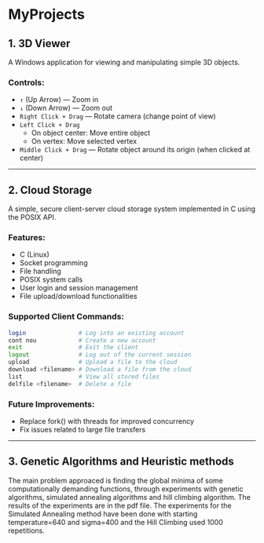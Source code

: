 # MyProjects

## 1. 3D Viewer

A Windows application for viewing and manipulating simple 3D objects.

### Controls:
- `↑` (Up Arrow) — Zoom in  
- `↓` (Down Arrow) — Zoom out  
- `Right Click + Drag` — Rotate camera (change point of view)  
- `Left Click + Drag`  
  - On object center: Move entire object  
  - On vertex: Move selected vertex  
- `Middle Click + Drag` — Rotate object around its origin (when clicked at center)

---

## 2. Cloud Storage

A simple, secure client-server cloud storage system implemented in C using the POSIX API.

### Features:
- C (Linux)
- Socket programming
- File handling
- POSIX system calls
- User login and session management
- File upload/download functionalities

### Supported Client Commands:
```bash
login               # Log into an existing account
cont nou            # Create a new account
exit                # Exit the client
logout              # Log out of the current session
upload              # Upload a file to the cloud
download <filename> # Download a file from the cloud
list                # View all stored files
delfile <filename>  # Delete a file
```

### Future Improvements:
- Replace fork() with threads for improved concurrency
- Fix issues related to large file transfers

---

## 3. Genetic Algorithms and Heuristic methods
The main problem approaced is finding the global minima of some computationally demanding functions, through experiments with genetic algorithms, simulated annealing algorithms and hill climbing algorithm.
    The results of the experiments are in the pdf file. The experiments for the Simulated Annealing method have been done with starting temperature=640 and sigma=400 and the Hill Climbing used 1000 repetitions.

